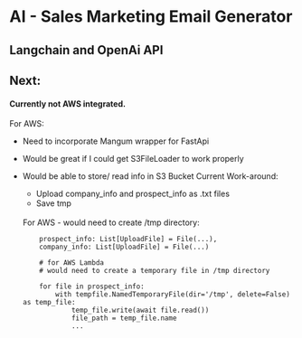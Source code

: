 # AI - Sales Marketing Email Generator
## Langchain and OpenAi API


## Next:
#### Currently not AWS integrated.

For AWS:
- Need to incorporate Mangum wrapper for FastApi
- Would be great if I could get S3FileLoader to work properly
- Would be able to store/ read info in S3 Bucket
    Current Work-around:
    - Upload company_info and prospect_info as .txt files 
    - Save tmp

    <br>
    For AWS - would need to create /tmp directory:

    ```
        prospect_info: List[UploadFile] = File(...),
        company_info: List[UploadFile] = File(...)

        # for AWS Lambda
        # would need to create a temporary file in /tmp directory

        for file in prospect_info:
            with tempfile.NamedTemporaryFile(dir='/tmp', delete=False) as temp_file:
                temp_file.write(await file.read())
                file_path = temp_file.name
                ...
    ```
